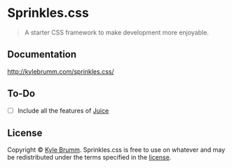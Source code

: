 # Sprinkles.css

> A starter CSS framework to make development more enjoyable.


## Documentation

http://kylebrumm.com/sprinkles.css/


## To-Do

- [ ] Include all the features of [Juice](https://github.com/kjbrum/juice)


## License

Copyright © [Kyle Brumm](http://kylebrumm.com). Sprinkles.css is free to use on whatever and may be redistributed under the terms specified in the [license](LICENSE.md).
